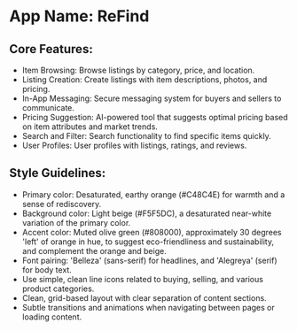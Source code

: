 # **App Name**: ReFind

## Core Features:

- Item Browsing: Browse listings by category, price, and location.
- Listing Creation: Create listings with item descriptions, photos, and pricing.
- In-App Messaging: Secure messaging system for buyers and sellers to communicate.
- Pricing Suggestion: AI-powered tool that suggests optimal pricing based on item attributes and market trends.
- Search and Filter: Search functionality to find specific items quickly.
- User Profiles: User profiles with listings, ratings, and reviews.

## Style Guidelines:

- Primary color: Desaturated, earthy orange (#C48C4E) for warmth and a sense of rediscovery.
- Background color: Light beige (#F5F5DC), a desaturated near-white variation of the primary color.
- Accent color: Muted olive green (#808000), approximately 30 degrees 'left' of orange in hue, to suggest eco-friendliness and sustainability, and complement the orange and beige.
- Font pairing: 'Belleza' (sans-serif) for headlines, and 'Alegreya' (serif) for body text.
- Use simple, clean line icons related to buying, selling, and various product categories.
- Clean, grid-based layout with clear separation of content sections.
- Subtle transitions and animations when navigating between pages or loading content.